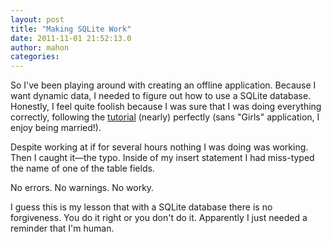 ```yaml
---
layout: post
title: "Making SQLite Work"
date: 2011-11-01 21:52:13.0
author: mahon
categories: 
---
```

So I've been playing around with creating an offline application. Because I want dynamic data, I needed to figure out how to use a SQLite database. Honestly, I feel quite foolish because I was sure that I was doing everything correctly, following the <a href="http://www.bennadel.com/blog/1940-My-Safari-Browser-SQLite-Database-Hello-World-Example.htm">tutorial</a> (nearly) perfectly (sans "Girls" application, I enjoy being married!).

Despite working at if for several hours nothing I was doing was working. Then I caught it—the typo. Inside of my insert statement I had miss-typed the name of one of the table fields.

No errors. No warnings. No worky.

I guess this is my lesson that with a SQLite database there is no forgiveness. You do it right or you don't do it. Apparently I just needed a reminder that I'm human.